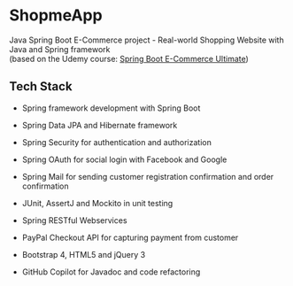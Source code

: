 # ShopmeApp

Java Spring Boot E-Commerce project - Real-world Shopping Website with Java and Spring framework  
(based on the Udemy course: [Spring Boot E-Commerce Ultimate](https://www.udemy.com/course/spring-boot-e-commerce-ultimate))


## Tech Stack

- Spring framework development with Spring Boot

- Spring Data JPA and Hibernate framework

- Spring Security for authentication and authorization

- Spring OAuth for social login with Facebook and Google

- Spring Mail for sending customer registration confirmation and order confirmation

- JUnit, AssertJ and Mockito in unit testing

- Spring RESTful Webservices

- PayPal Checkout API for capturing payment from customer
  
- Bootstrap 4, HTML5 and jQuery 3

- GitHub Copilot for Javadoc and code refactoring
